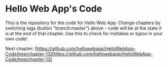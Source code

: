Hello Web App's Code
====================

This is the repository for the code for Hello Web App. Change chapters by
switching tags (button "branch:master") above - code will be at the state it is
at the end of that chapter. Use this to check for mistakes or typos in your own
code!

Next chapter:
[https://github.com/hellowebapp/HelloWebApp-Code/tree/chapter-13](https://github.com/hellowebapp/HelloWebApp-Code/tree/chapter-13)
